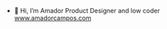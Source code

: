 - 👋 Hi, I’m Amador
Product Designer and low coder
www.amadorcampos.com

<!---
chuz43/chuz43 is a ✨ special ✨ repository because its `README.md` (this file) appears on your GitHub profile.
You can click the Preview link to take a look at your changes.
--->
